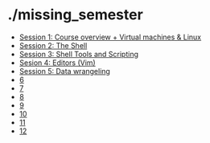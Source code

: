 <!-- JS use if these pages are used as githubpages. can be deleted if used elsewhere -->
<script src="https://code.jquery.com/jquery-3.2.1.min.js"></script>
<script src="script.js"></script>
# ./missing_semester


* [Session 1: Course overview + Virtual machines & Linux](1.html)
* [Session 2: The Shell](2.html)
* [Session 3: Shell Tools and Scripting](3.html)
* [Sesion 4: Editors (Vim)](4.html)
* [Session 5: Data wrangeling](5.html)
* [6](6.html)
* [7](7.html)
* [8](8.html)
* [9](9.html)
* [10](10.html)
* [11](11.html)
* [12](12.html)
